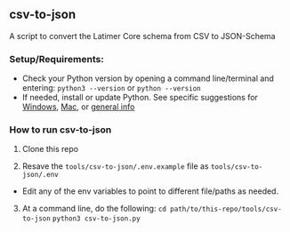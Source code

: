 ## csv-to-json

A script to convert the Latimer Core schema from CSV to JSON-Schema


### Setup/Requirements:

- Check your Python version by opening a command line/terminal and entering: `python3 --version` or `python --version`
- If needed, install or update Python. See specific suggestions for [Windows](https://learn.microsoft.com/en-us/windows/python/beginners#install-python), [Mac](https://www.makeuseof.com/how-to-install-python-on-mac/), or [general info](https://www.python.org/downloads/)


### How to run csv-to-json

1. Clone this repo

2. Resave the `tools/csv-to-json/.env.example` file as  `tools/csv-to-json/.env`
  - Edit any of the env variables to point to different file/paths as needed.

3. At a command line, do the following:
    `cd path/to/this-repo/tools/csv-to-json`
    `python3 csv-to-json.py`

